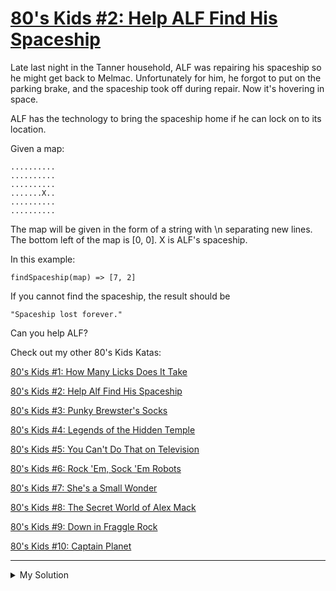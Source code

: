 # [80's Kids #2: Help ALF Find His Spaceship](https://www.codewars.com/kata/5660aa3d5e011dfd6e000063)

Late last night in the Tanner household, ALF was repairing his spaceship so he might get back to Melmac. Unfortunately for him, he forgot to put on the parking brake, and the spaceship took off during repair. Now it's hovering in space.

ALF has the technology to bring the spaceship home if he can lock on to its location.

Given a map:

    ..........
    ..........
    ..........
    .......X..
    ..........
    ..........

The map will be given in the form of a string with \\n separating new lines. The bottom left of the map is \[0, 0\]. X is ALF's spaceship.

In this example:

    findSpaceship(map) => [7, 2]

If you cannot find the spaceship, the result should be

    "Spaceship lost forever."

Can you help ALF?

Check out my other 80's Kids Katas:

[80's Kids #1: How Many Licks Does It Take](http://www.codewars.com/kata/80-s-kids-number-1-how-many-licks-does-it-take)

[80's Kids #2: Help Alf Find His Spaceship](http://www.codewars.com/kata/80-s-kids-number-2-help-alf-find-his-spaceship)

[80's Kids #3: Punky Brewster's Socks](http://www.codewars.com/kata/80-s-kids-number-3-punky-brewsters-socks)

[80's Kids #4: Legends of the Hidden Temple](http://www.codewars.com/kata/80-s-kids-number-4-legends-of-the-hidden-temple)

[80's Kids #5: You Can't Do That on Television](http://www.codewars.com/kata/80-s-kids-number-5-you-cant-do-that-on-television)

[80's Kids #6: Rock 'Em, Sock 'Em Robots](http://www.codewars.com/kata/80-s-kids-number-6-rock-em-sock-em-robots)

[80's Kids #7: She's a Small Wonder](http://www.codewars.com/kata/80-s-kids-number-7-shes-a-small-wonder)

[80's Kids #8: The Secret World of Alex Mack](http://www.codewars.com/kata/80-s-kids-number-8-the-secret-world-of-alex-mack)

[80's Kids #9: Down in Fraggle Rock](http://www.codewars.com/kata/80-s-kids-number-9-down-in-fraggle-rock)

[80's Kids #10: Captain Planet](http://www.codewars.com/kata/80-s-kids-number-10-captain-planet)

---

<details><summary>My Solution</summary>

```js
function findSpaceship(map) {
  if (!map.includes('X')) return 'Spaceship lost forever.'

  const index = map.indexOf('X')
  const mapUntilX = map.slice(0, index)
  const y = mapUntilX.match(/\n/g).length
  const x = mapUntilX.lastIndexOf('\n') === -1 ? index : index - mapUntilX.lastIndexOf('\n')

  return [x, y]
}
```

</details>

